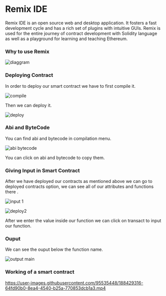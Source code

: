 # Remix IDE

Remix IDE is an open source web and desktop application. It fosters a fast development cycle and has a rich set of plugins with intuitive GUIs. Remix is used for the entire journey of contract development with Solidity language as well as a playground for learning and teaching Ethereum.

### Why to use Remix

![diaggram](https://user-images.githubusercontent.com/95535448/188322162-3dddbd63-3a81-4c68-be14-1b55656bfdf9.png)

### Deploying Contract 
In order to deploy our smart contract we have to first compile it.

![compile](https://user-images.githubusercontent.com/95535448/188324572-beebceb0-0581-4a13-9490-3446a93d48bc.png)

Then we can deploy it.

![deploy](https://user-images.githubusercontent.com/95535448/188324592-72e7e39f-e0c8-4458-87cd-afce8057be47.png)

### Abi and ByteCode

You can find abi and bytecode in compilation menu. 

![abi bytecode](https://user-images.githubusercontent.com/95535448/188325206-00f28d8c-fa47-4a53-b150-4700afc1cf56.png)

You can click on abi and bytecode to copy them.

### Giving Input in Smart Contract 

After we have deployed our contracts as mentioned above we can go to deployed contracts option, we can see all of our attributes and functions there .

![input 1](https://user-images.githubusercontent.com/95535448/188326121-6942c024-686b-4b85-a607-47b0952e6ea5.png)

![deploy2](https://user-images.githubusercontent.com/95535448/188326127-c15c3288-0762-4386-a723-5b8b0cf82895.png)

After we enter the value inside our function we can click on transact to input our function.

### Ouput

We can see the ouput below the function name.

![output main](https://user-images.githubusercontent.com/95535448/188327607-21c3b977-0cf1-4d41-81b4-503fc385f4b4.png)
 
### Working of a smart contract



https://user-images.githubusercontent.com/95535448/188429316-64fd90b0-8ea4-4540-b25a-770853dcb1a3.mp4




